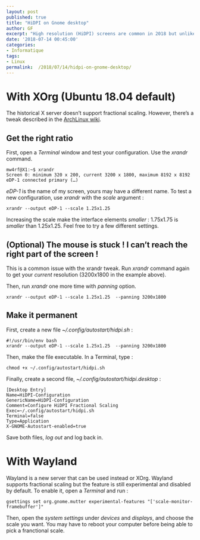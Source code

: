 ```yaml
---
layout: post
published: true
title: "HiDPI on Gnome desktop"
author: GF
excerpt: "High resolution (HiDPI) screens are common in 2018 but unlike OS X and Windows, Linux Gnome destop lacks support for interface (GUI) and text fractional scaling. With the Gnome default of 200% scaling, interface elements are too big. Without it, elements are too small. What we need is fractional scaling : 125%, 150% or 175%. Here’s how to enable fractional scaling on Gnome 3, with Xorg and Wayland, on Ubuntu 18.04 Bionic Beaver or other modern distros."
date: '2018-07-14 00:45:00'
categories:
- Informatique
tags:
- Linux
permalink:  /2018/07/14/hidpi-on-gnome-desktop/
---
```


# With XOrg (Ubuntu 18.04 default)

The historical X server doesn’t support fractional scaling. However, there’s a tweak described in the [ArchLinux wiki](https://wiki.archlinux.org/index.php/HiDPI#Fractional_Scaling).

## Get the right ratio

First, open a *Terminal* window and test your configuration. Use the *xrandr* command.

```
mw4rf@X1:~$ xrandr
Screen 0: minimum 320 x 200, current 3200 x 1800, maximum 8192 x 8192
eDP-1 connected primary (…)
```

*eDP-1* is the name of my screen, yours may have a different name. To test a new configuration, use *xrandr* with the _scale_ argument :

    xrandr --output eDP-1 --scale 1.25x1.25
    
Increasing the scale make the interface elements _smaller_ : 1.75x1.75 is _smaller_ than 1.25x1.25. Feel free to try a few different settings.

## (Optional) The mouse is stuck ! I can’t reach the right part of the screen !

This is a common issue with the xrandr tweak. Run *xrandr* command again to get your *current* resolution (3200x1800 in the example above).

Then, run *xrandr* one more time with _panning_ option.

    xrandr --output eDP-1 --scale 1.25x1.25  --panning 3200x1800
    
## Make it permanent

First, create a new file *~/.config/autostart/hidpi.sh* :

```
#!/usr/bin/env bash
xrandr --output eDP-1 --scale 1.25x1.25  --panning 3200x1800
```

Then, make the file executable. In a Terminal, type :

    chmod +x ~/.config/autostart/hidpi.sh

Finally, create a second file, *~/.config/autostart/hidpi.desktop* :

```
[Desktop Entry]
Name=HiDPI-Configuration
GenericName=HiDPI-Configuration
Comment=Configure HiDPI Fractional Scaling
Exec=~/.config/autostart/hidpi.sh
Terminal=false
Type=Application
X-GNOME-Autostart-enabled=true
```

Save both files, *log out* and log back in. 

# With Wayland

Wayland is a new server that can be used instead or XOrg. Wayland supports fractional scaling but the feature is still experimental and disabled by default. To enable it, open a *Terminal* and run :

    gsettings set org.gnome.mutter experimental-features "['scale-monitor-framebuffer']"
    
Then, open the *system settings* under *devices* and *displays*, and choose the scale you want. You may have to reboot your computer before being able to pick a franctional scale.
    

